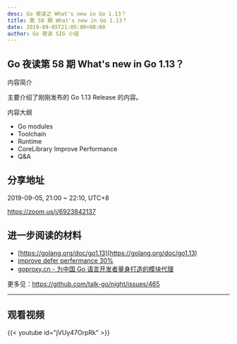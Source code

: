 ```yaml
---
desc: Go 夜读之 What's new in Go 1.13？
title: 第 58 期 What's new in Go 1.13？
date: 2019-09-05T21:05:00+08:00
author: Go 夜读 SIG 小组
---
```


## Go 夜读第 58 期 What's new in Go 1.13？

内容简介

主要介绍了刚刚发布的 Go 1.13 Release 的内容。

内容大纲
- Go modules
- Toolchain
- Runtime
- CoreLibrary Improve Performance
- Q&A

## 分享地址

2019-09-05, 21:00 ~ 22:10, UTC+8

https://zoom.us/j/6923842137

## 进一步阅读的材料

- [https://golang.org/doc/go1.13](https://golang.org/doc/go1.13)
- [improve defer perfermance 30%](https://github.com/golang/go/commit/fff4f599fe1c21e411a99de5c9b3777d06ce0ce6)
- [goproxy.cn - 为中国 Go 语言开发者量身打造的模块代理](https://mp.weixin.qq.com/s/Pw_a5heUgyIkuJrXF4HCVg)

更多见：https://github.com/talk-go/night/issues/465

---


## 观看视频

{{< youtube id="jVUy47OrpRk" >}}
